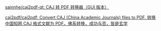 [sainnhe/caj2pdf-qt: CAJ 转 PDF 转换器（GUI 版本）](https://github.com/sainnhe/caj2pdf-qt "正在用，还行")

[caj2pdf/caj2pdf: Convert CAJ (China Academic Journals) files to PDF. 转换中国知网 CAJ 格式文献为 PDF。佛系转换，成功与否，皆是玄学](https://github.com/caj2pdf/caj2pdf)

